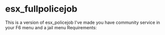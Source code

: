 # esx_fullpolicejob
This is a version of esx_policejob I've made you have community service in your F6 menu and a jail menu  Requirements:
